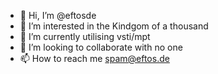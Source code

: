 - 👋 Hi, I’m @eftosde
- 👀 I’m interested in the Kindgom of a thousand
- 🌱 I’m currently utilising vsti/mpt
- 💞️ I’m looking to collaborate with no one 
- 📫 How to reach me spam@eftos.de

<!---
eftosde/eftosde is a ✨ special ✨ repository because its `README.md` (this file) appears on your GitHub profile.
You can click the Preview link to take a look at your changes.
--->

